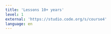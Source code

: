 ```yaml
---
title: 'Lessons 10+ years'
level: 1
external: 'https://studio.code.org/s/course4'
language: en
---
```

